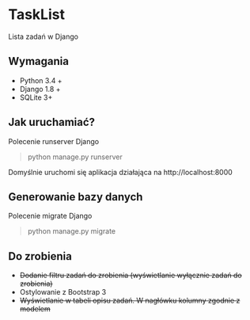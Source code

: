 # TaskList
Lista zadań w Django

## Wymagania
* Python 3.4 +
* Django 1.8 +
* SQLite 3+

## Jak uruchamiać?
Polecenie runserver Django
> python manage.py runserver

Domyślnie uruchomi się aplikacja działająca na http://localhost:8000

## Generowanie bazy danych
Polecenie migrate Django

> python manage.py migrate

## Do zrobienia
* ~~Dodanie filtru zadań do zrobienia (wyświetlanie wyłącznie zadań do zrobienia)~~
* Ostylowanie z Bootstrap 3
* ~~Wyświetlanie w tabeli opisu zadań. W nagłówku kolumny zgodnie z modelem~~
